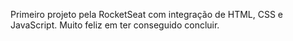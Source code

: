 Primeiro projeto pela RocketSeat com integração de HTML, CSS  e JavaScript. Muito feliz em ter conseguido concluir. 
